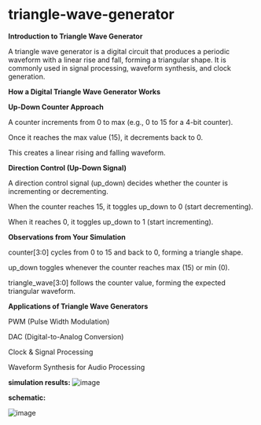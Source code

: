 # triangle-wave-generator

**Introduction to Triangle Wave Generator**

A triangle wave generator is a digital circuit that produces a periodic waveform with a linear rise and fall, forming a triangular shape. It is commonly used in signal processing, waveform synthesis, and clock generation.

**How a Digital Triangle Wave Generator Works**

**Up-Down Counter Approach**

A counter increments from 0 to max (e.g., 0 to 15 for a 4-bit counter).

Once it reaches the max value (15), it decrements back to 0.

This creates a linear rising and falling waveform.

**Direction Control (Up-Down Signal)**

A direction control signal (up_down) decides whether the counter is incrementing or decrementing.

When the counter reaches 15, it toggles up_down to 0 (start decrementing).

When it reaches 0, it toggles up_down to 1 (start incrementing).

**Observations from Your Simulation**

counter[3:0] cycles from 0 to 15 and back to 0, forming a triangle shape.

up_down toggles whenever the counter reaches max (15) or min (0).

triangle_wave[3:0] follows the counter value, forming the expected triangular waveform.

**Applications of Triangle Wave Generators**

PWM (Pulse Width Modulation)

DAC (Digital-to-Analog Conversion)

Clock & Signal Processing

Waveform Synthesis for Audio Processing

**simulation results:**
![image](https://github.com/user-attachments/assets/c03ced6a-a214-43db-b1c6-6d2850106653)

**schematic:**

![image](https://github.com/user-attachments/assets/261f4dcc-c981-405a-b081-9aa93bb1a47f)
